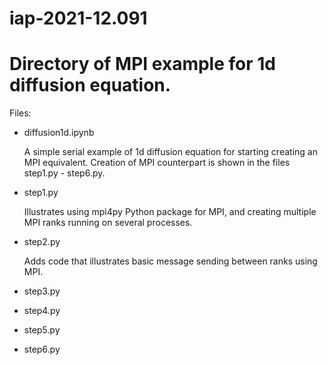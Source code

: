 # iap-2021-12.091

# Directory of MPI example for 1d diffusion equation.

Files: 

 - diffusion1d.ipynb
 
    A simple serial example of 1d diffusion equation for starting creating an
    MPI equivalent. Creation of MPI counterpart is shown in the files step1.py - 
    step6.py.
 
 - step1.py
 
    Illustrates using mpi4py Python package for MPI, and creating multiple
    MPI ranks running on several processes.
 
 - step2.py
 
    Adds code that illustrates basic message sending between ranks using
    MPI. 


 - step3.py
 
 - step4.py
 
 - step5.py
 
 - step6.py

